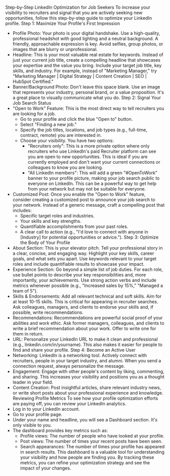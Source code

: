 Step-by-Step LinkedIn Optimization for Job Seekers
To increase your visibility to recruiters and signal that you are actively seeking new opportunities, follow this step-by-step guide to optimize your LinkedIn profile.
Step 1: Maximize Your Profile's First Impression
 * Profile Photo: Your photo is your digital handshake. Use a high-quality, professional headshot with good lighting and a neutral background. A friendly, approachable expression is key. Avoid selfies, group photos, or images that are blurry or unprofessional.
 * Headline: This is your most valuable real estate for keywords. Instead of just your current job title, create a compelling headline that showcases your expertise and the value you bring. Include your target job title, key skills, and industry. For example, instead of "Marketing Manager," try "Marketing Manager | Digital Strategy | Content Creation | SEO | HubSpot Certified."
 * Banner/Background Photo: Don't leave this space blank. Use an image that represents your industry, personal brand, or a value proposition. It's a great place to visually communicate what you do.
Step 2: Signal Your Job Search Status
 * "Open to Work" Feature: This is the most direct way to tell recruiters you are looking for a job.
   * Go to your profile and click the blue "Open to" button.
   * Select "Finding a new job."
   * Specify the job titles, locations, and job types (e.g., full-time, contract, remote) you are interested in.
   * Choose your visibility. You have two options:
     * "Recruiters only": This is a more private option where only recruiters who use LinkedIn's paid Recruiter platform can see you are open to new opportunities. This is ideal if you are currently employed and don't want your current connections or colleagues to know you are looking.
     * "All LinkedIn members": This will add a green "#OpenToWork" banner to your profile picture, making your job search public to everyone on LinkedIn. This can be a powerful way to get help from your network but may not be suitable for everyone.
 * Customized Post: Once you enable the "Open to Work" feature, consider creating a customized post to announce your job search to your network. Instead of a generic message, craft a compelling post that includes:
   * Specific target roles and industries.
   * Your skills and key strengths.
   * Quantifiable accomplishments from your past roles.
   * A clear call to action (e.g., "I'd love to connect with anyone in [Industry] for potential opportunities or advice.").
Step 3: Optimize the Body of Your Profile
 * About Section: This is your elevator pitch. Tell your professional story in a clear, concise, and engaging way. Highlight your key skills, career goals, and what sets you apart. Use keywords relevant to your target roles and include quantifiable results to showcase your impact.
 * Experience Section: Go beyond a simple list of job duties. For each role, use bullet points to describe your key responsibilities and, more importantly, your achievements. Use strong action verbs and include metrics whenever possible (e.g., "Increased sales by 15%," "Managed a team of 5").
 * Skills & Endorsements: Add all relevant technical and soft skills. Aim for at least 10-15 skills. This is critical for appearing in recruiter searches. Ask colleagues, managers, and clients to endorse your skills and, if possible, write recommendations.
 * Recommendations: Recommendations are powerful social proof of your abilities and work ethic. Ask former managers, colleagues, and clients to write a brief recommendation about your work. Offer to write one for them in return.
 * URL: Personalize your LinkedIn URL to make it clean and professional (e.g., linkedin.com/in/yourname). This also makes it easier for people to find and share your profile.
Step 4: Become an Active User
 * Networking: LinkedIn is a networking tool. Actively connect with recruiters, people in your target industry, and alumni. When you send a connection request, always personalize the message.
 * Engagement: Engage with other people's content by liking, commenting, and sharing. This increases your visibility and positions you as a thought leader in your field.
 * Content Creation: Post insightful articles, share relevant industry news, or write short posts about your professional experience and knowledge.
Reviewing Profile Metrics
To see how your profile optimization efforts are paying off, you can review your LinkedIn analytics.
 * Log in to your LinkedIn account.
 * Go to your profile page.
 * Under your name and headline, you will see a Dashboard section. It's only visible to you.
 * The dashboard provides key metrics such as:
   * Profile views: The number of people who have looked at your profile.
   * Post views: The number of times your recent posts have been seen.
   * Search appearances: The number of times your profile has appeared in search results.
This dashboard is a valuable tool for understanding your visibility and how people are finding you. By tracking these metrics, you can refine your optimization strategy and see the impact of your changes.
